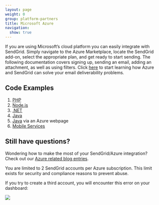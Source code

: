 ```yaml
---
layout: page
weight: 0
group: platform-partners
title: Microsoft Azure
navigation:
  show: true
---
```


If you are using Microsoft’s cloud platform you can easily integrate with SendGrid. Simply navigate to the Azure Marketplace, locate the SendGrid add-on, select the appropriate plan, and get ready to start sending. The following documentation covers signing up, sending an email, adding an attachment, as well as using filters. Click [here](http://azure.microsoft.com/en-us/documentation/articles/sendgrid-dotnet-how-to-send-email-with-marketing-campaigns/) to start learning how Azure and SendGrid can solve your email deliverability problems.

## 	Code Examples

1. [PHP](http://azure.microsoft.com/en-us/documentation/articles/store-sendgrid-php-how-to-send-email-with-marketing-campaigns/)
2. [Node.js](http://azure.microsoft.com/en-us/documentation/articles/store-sendgrid-nodejs-how-to-send-email-with-marketing-campaigns/)
3. [.NET](https://docs.microsoft.com/en-us/azure/sendgrid-dotnet-how-to-send-email)
4. [Java](http://azure.microsoft.com/en-us/documentation/articles/store-sendgrid-java-how-to-send-email-with-marketing-campaigns/)
5. [Java]({{root_url}}/for-developers/partners/azure/) via an Azure webpage
6. [Mobile Services](http://azure.microsoft.com/en-us/documentation/articles/store-sendgrid-mobile-services-send-email-scripts/)

## 	Still have questions?

Wondering how to make the most of your SendGrid/Azure integration? Check out our [Azure related blog entries](https://sendgrid.com/blog/?s=Azure&submit=).

You are limited to 2 SendGrid accounts per Azure subscription. This limit exists for security and compliance reasons to prevent abuse.

If you try to create a third account, you will encounter this error on your dashboard:

![]({{root_url}}/images/azure_account_error.png)

